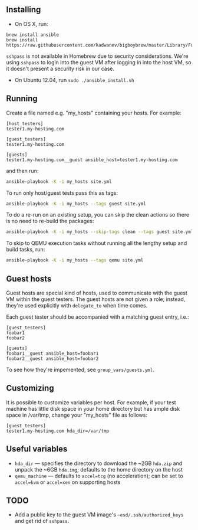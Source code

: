 ## Installing

- On OS X, run:
```
brew install ansible
brew install https://raw.githubusercontent.com/kadwanev/bigboybrew/master/Library/Formula/sshpass.rb
```

`sshpass` is not available in Homebrew due to security considerations. We're using `sshpass` to login into the guest VM after logging in into the host VM, so it doesn't present a security risk in our case.

- On Ubuntu 12.04, run `sudo ./ansible_install.sh`

## Running

Create a file named e.g. "my_hosts" containing your hosts. For example:
```
[host_testers]
tester1.my-hosting.com

[guest_testers]
tester1.my-hosting.com

[guests]
tester1.my-hosting.com__guest ansible_host=tester1.my-hosting.com
```

and then run:

```sh
ansible-playbook -K -i my_hosts site.yml
```
To run only host/guest tests pass this as tags:

```sh
ansible-playbook -K -i my_hosts --tags guest site.yml
```

To do a re-run on an existing setup, you can skip the clean actions so there is no need to re-build the packages: 

```sh
ansible-playbook -K -i my_hosts --skip-tags clean --tags guest site.yml
```

To skip to QEMU execution tasks without running all the lengthy setup and build tasks, run:

```sh
ansible-playbook -K -i my_hosts --tags qemu site.yml
```

## Guest hosts

Guest hosts are special kind of hosts, used to communicate with the guest VM within the guest testers. The guest hosts are not given a role; instead, they're used explicitly with `delegate_to` when time comes.

Each guest tester should be accompanied with a matching guest entry, i.e.:
```
[guest_testers]
foobar1
foobar2

[guests]
foobar1__guest ansible_host=foobar1
foobar2__guest ansible_host=foobar2
```

To see how they're impemented, see `group_vars/guests.yml`.

## Customizing

It is possible to customize variables per host. For example, if your test machine has little disk space in your home directory but has ample disk space in /var/tmp, change your "my_hosts" file as follows:

```
[guest_testers]
tester1.my-hosting.com hda_dir=/var/tmp
```

## Useful variables

- `hda_dir` — specifies the directory to download the ~2GB `hda.zip` and unpack the ~6GB `hda.img`; defaults to the home directory on the host
- `qemu_machine` — defaults to `accel=tcg` (no acceleration); can be set to `accel=kvm` or `accel=xen` on supporting hosts

## TODO

- Add a public key to the guest VM image's `~esd/.ssh/authorized_keys` and get rid of `sshpass`.
